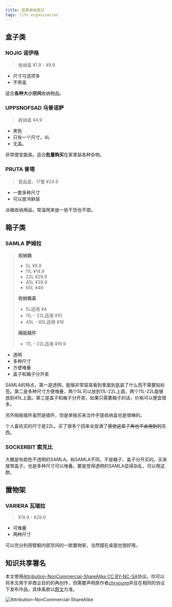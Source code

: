 ```yaml
---
title: 宜家收纳笔记
tags: life organisation
---
```


## 盒子类

### NOJIG 诺伊格

> 收纳盒 ¥1.9 - ¥9.9

- 尺寸可选项多
- 不带盖

适合**各种大小空间**收纳物品。

### UPPSNOFSAD 乌普诺萨

> 收纳盒 ¥4.9

- 黑色
- 只有一个尺寸，4L
- 无盖。

非常便宜能装。适合**批量购买**在家里装各种杂物。

### PRUTA 普塔

> 食品盒，17套 ¥24.9

- 一套多种尺寸
- 可以放冷鲜层

冰箱收纳用品，常温用来放一些干货也不错。

## 箱子类

### SAMLA 萨姆拉

> **收纳箱**
>
> - 5L ¥9.9
> - 11L ¥14.9
> - 22L ¥29.9
> - 45L ¥39.9
> - 65L ¥49
>
>**收纳箱盖**
> 
>- 5L适用 ¥4
> - 11L - 22L适用 ¥10
> - 45L - 65L适用 ¥16
> 
>**隔板插件**
> 
>- 11L - 22L适用 ¥19.9

- 透明
- 多种尺寸
- 方便堆叠
- 盖子和箱子分开卖

SAMLA的特点，第一是透明，能够非常容易看到里面到底装了什么而不需要贴标签。第二是多种尺寸方便堆叠，两个5L可以放到11L-22L上面，两个11L-22L能够放到45L上面。第三是盖子和箱子分开卖，如果只需要箱子的话，价格可以便宜很多。

另外隔板插件虽然是插件，但是单独买来当作手提收纳盒也是很棒的。

个人喜欢买的尺寸是22L。买了很多个回来全放满了<del>感觉这辈子再也不会用到的</del>东西。

### SOCKERBIT 索克比

大概是有颜色不透明的SAMLA。和SAMLA不同，不是箱子、盖子分开买的，买来就带盖子。也是多种尺寸可以堆叠。要是觉得透明的SAMLA显得杂乱，可以用这款。

## 置物架

### VARIERA 瓦瑞拉

> ¥19.9 - ¥29.9

- 可堆叠
- 两种尺寸

可以充分利用壁橱内部空间的一款置物架，当然摆在桌面也很好用。

## 知识共享署名

本文使用[Attribution-NonCommercial-ShareAlike CC BY-NC-SA](https://creativecommons.org/licenses/by-nc-sa/4.0/deed.zh)协议。你可以将本文用于非商业目的的再创作，但需要声明原作者[chryoung](https://chryoung.github.io/)并且在相同的协议下发布作品。具体条款以[原文](https://creativecommons.org/licenses/by-nc-sa/4.0/legalcode.zh-Hans)为准。

![Attribution-NonCommercial-ShareAlike](https://licensebuttons.net/l/by-nc-sa/3.0/88x31.png)